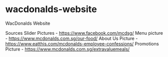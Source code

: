 # wacdonalds-website
WacDonalds Website

Sources
Slider Pictures - https://www.facebook.com/mcdsg/
Menu picture - https://www.mcdonalds.com.sg/our-food/
About Us Picture - https://www.eatthis.com/mcdonalds-employee-confessions/
Promotions Picture - https://www.mcdonalds.com.sg/extravaluemeals/
